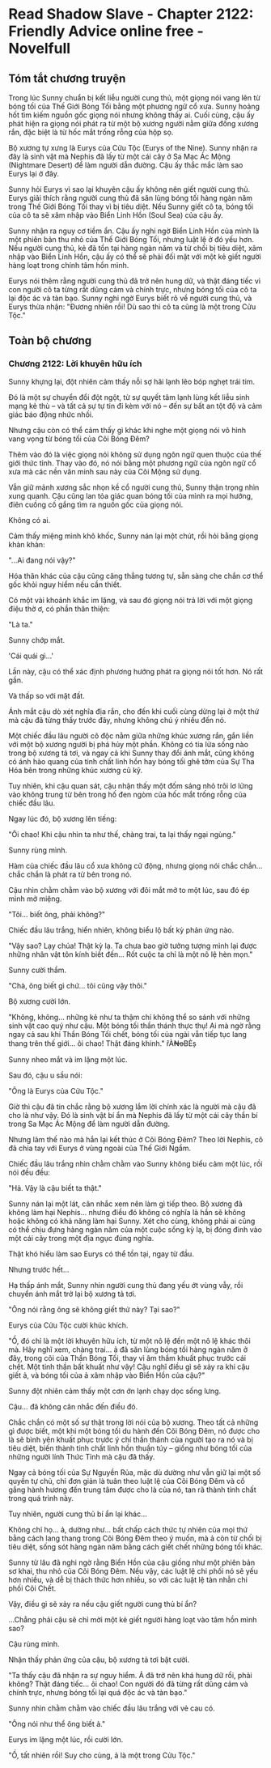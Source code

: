 # Read Shadow Slave - Chapter 2122: Friendly Advice online free - Novelfull

## Tóm tắt chương truyện

Trong lúc Sunny chuẩn bị kết liễu người cung thủ, một giọng nói vang lên từ bóng tối của Thế Giới Bóng Tối bằng một phương ngữ cổ xưa. Sunny hoảng hốt tìm kiếm nguồn gốc giọng nói nhưng không thấy ai. Cuối cùng, cậu ấy phát hiện ra giọng nói phát ra từ một bộ xương người nằm giữa đống xương rắn, đặc biệt là từ hốc mắt trống rỗng của hộp sọ.

Bộ xương tự xưng là Eurys của Cửu Tộc (Eurys of the Nine). Sunny nhận ra đây là sinh vật mà Nephis đã lấy từ một cái cây ở Sa Mạc Ác Mộng (Nightmare Desert) để làm người dẫn đường. Cậu ấy thắc mắc làm sao Eurys lại ở đây.

Sunny hỏi Eurys vì sao lại khuyên cậu ấy không nên giết người cung thủ. Eurys giải thích rằng người cung thủ đã săn lùng bóng tối hàng ngàn năm trong Thế Giới Bóng Tối thay vì bị tiêu diệt. Nếu Sunny giết cô ta, bóng tối của cô ta sẽ xâm nhập vào Biển Linh Hồn (Soul Sea) của cậu ấy.

Sunny nhận ra nguy cơ tiềm ẩn. Cậu ấy nghi ngờ Biển Linh Hồn của mình là một phiên bản thu nhỏ của Thế Giới Bóng Tối, nhưng luật lệ ở đó yếu hơn. Nếu người cung thủ, kẻ đã tồn tại hàng ngàn năm và từ chối bị tiêu diệt, xâm nhập vào Biển Linh Hồn, cậu ấy có thể sẽ phải đối mặt với một kẻ giết người hàng loạt trong chính tâm hồn mình.

Eurys nói thêm rằng người cung thủ đã trở nên hung dữ, và thật đáng tiếc vì con người cô ta từng rất dũng cảm và chính trực, nhưng bóng tối của cô ta lại độc ác và tàn bạo. Sunny nghi ngờ Eurys biết rõ về người cung thủ, và Eurys thừa nhận: "Đương nhiên rồi! Dù sao thì cô ta cũng là một trong Cửu Tộc."

## Toàn bộ chương

### Chương 2122: Lời khuyên hữu ích

Sunny khựng lại, đột nhiên cảm thấy nỗi sợ hãi lạnh lẽo bóp nghẹt trái tim.

Đó là một sự chuyển đổi đột ngột, từ sự quyết tâm lạnh lùng kết liễu sinh mạng kẻ thù – và tất cả sự tự tin đi kèm với nó – đến sự bất an tột độ và cảm giác báo động nhức nhối.

Nhưng cậu còn có thể cảm thấy gì khác khi nghe một giọng nói vô hình vang vọng từ bóng tối của Cõi Bóng Đêm?

Thêm vào đó là việc giọng nói không sử dụng ngôn ngữ quen thuộc của thế giới thức tỉnh. Thay vào đó, nó nói bằng một phương ngữ của ngôn ngữ cổ xưa mà các nền văn minh sau này của Cõi Mộng sử dụng.

Vẫn giữ mảnh xương sắc nhọn kề cổ người cung thủ, Sunny thận trọng nhìn xung quanh. Cậu cũng lan tỏa giác quan bóng tối của mình ra mọi hướng, điên cuồng cố gắng tìm ra nguồn gốc của giọng nói.

Không có ai.

Cảm thấy miệng mình khô khốc, Sunny nán lại một chút, rồi hỏi bằng giọng khàn khàn:

"...Ai đang nói vậy?"

Hóa thân khác của cậu cũng căng thẳng tương tự, sẵn sàng che chắn cơ thể gốc khỏi nguy hiểm nếu cần thiết.

Có một vài khoảnh khắc im lặng, và sau đó giọng nói trả lời với một giọng điệu thờ ơ, có phần thân thiện:

"Là ta."

Sunny chớp mắt.

'Cái quái gì…'

Lần này, cậu có thể xác định phương hướng phát ra giọng nói tốt hơn. Nó rất gần.

Và thấp so với mặt đất.

Ánh mắt cậu dò xét nghĩa địa rắn, cho đến khi cuối cùng dừng lại ở một thứ mà cậu đã từng thấy trước đây, nhưng không chú ý nhiều đến nó.

Một chiếc đầu lâu người cô độc nằm giữa những khúc xương rắn, gắn liền với một bộ xương người bị phá hủy một phần. Không có tia lửa sống nào trong bộ xương tả tơi, và ngay cả khi Sunny thay đổi ánh mắt, cũng không có ánh hào quang của tinh chất linh hồn hay bóng tối ghê tởm của Sự Tha Hóa bên trong những khúc xương cũ kỹ.

Tuy nhiên, khi cậu quan sát, cậu nhận thấy một đốm sáng nhỏ trôi lơ lửng vào không trung từ bên trong hố đen ngòm của hốc mắt trống rỗng của chiếc đầu lâu.

Ngay lúc đó, bộ xương lên tiếng:

"Ôi chao! Khi cậu nhìn ta như thế, chàng trai, ta lại thấy ngại ngùng."

Sunny rùng mình.

Hàm của chiếc đầu lâu cổ xưa không cử động, nhưng giọng nói chắc chắn… chắc chắn là phát ra từ bên trong nó.

Cậu nhìn chằm chằm vào bộ xương với đôi mắt mở to một lúc, sau đó ép mình mở miệng.

"Tôi... biết ông, phải không?"

Chiếc đầu lâu trắng, hiển nhiên, không biểu lộ bất kỳ phản ứng nào.

"Vậy sao? Lạy chúa! Thật kỳ lạ. Ta chưa bao giờ tưởng tượng mình lại được những nhân vật tôn kính biết đến… Rốt cuộc ta chỉ là một nô lệ hèn mọn."

Sunny cười thầm.

"Chà, ông biết gì chứ… tôi cũng vậy thôi."

Bộ xương cười lớn.

"Không, không… những kẻ như ta thậm chí không thể so sánh với những sinh vật cao quý như cậu. Một bóng tối thần thánh thực thụ! Ai mà ngờ rằng ngay cả sau khi Thần Bóng Tối chết, bóng tối của ngài vẫn tiếp tục lang thang trên thế giới… ôi chao! Thật đáng khinh." ȓÀ₦ꝋВÈș

Sunny nheo mắt và im lặng một lúc.

Sau đó, cậu u sầu nói:

"Ông là Eurys của Cửu Tộc."

Giờ thì cậu đã tin chắc rằng bộ xương lắm lời chính xác là người mà cậu đã cho là như vậy. Đó là sinh vật bí ẩn mà Nephis đã lấy từ một cái cây thần bí trong Sa Mạc Ác Mộng để làm người dẫn đường.

Nhưng làm thế nào mà hắn lại kết thúc ở Cõi Bóng Đêm? Theo lời Nephis, cô đã chia tay với Eurys ở vùng ngoài của Thế Giới Ngầm.

Chiếc đầu lâu trắng nhìn chằm chằm vào Sunny không biểu cảm một lúc, rồi nói đều đều:

"Hả. Vậy là cậu biết ta thật."

Sunny nán lại một lát, cân nhắc xem nên làm gì tiếp theo. Bộ xương đã không làm hại Nephis… nhưng điều đó không có nghĩa là hắn sẽ không hoặc không có khả năng làm hại Sunny. Xét cho cùng, không phải ai cũng có thể chịu đựng hàng ngàn năm của một cuộc sống kỳ lạ, bị đóng đinh vào một cái cây trong một địa ngục đúng nghĩa.

Thật khó hiểu làm sao Eurys có thể tồn tại, ngay từ đầu.

Nhưng trước hết…

Hạ thấp ánh mắt, Sunny nhìn người cung thủ đang yếu ớt vùng vẫy, rồi chuyển ánh mắt trở lại bộ xương tả tơi.

"Ông nói rằng ông sẽ không giết thứ này? Tại sao?"

Eurys của Cửu Tộc cười khúc khích.

"Ồ, đó chỉ là một lời khuyên hữu ích, từ một nô lệ đến một nô lệ khác thôi mà. Hãy nghĩ xem, chàng trai… ả đã săn lùng bóng tối hàng ngàn năm ở đây, trong cõi của Thần Bóng Tối, thay vì âm thầm khuất phục trước cái chết. Một tinh thần bất khuất như vậy! Cậu nghĩ điều gì sẽ xảy ra khi cậu giết ả, và bóng tối của ả xâm nhập vào Biển Hồn của cậu?"

Sunny đột nhiên cảm thấy một cơn ớn lạnh chạy dọc sống lưng.

Cậu… đã không cân nhắc đến điều đó.

Chắc chắn có một số sự thật trong lời nói của bộ xương. Theo tất cả những gì được biết, một khi một bóng tối du hành đến Cõi Bóng Đêm, nó được cho là sẽ bình yên khuất phục trước ý chí thần thánh của người tạo ra nó và bị tiêu diệt, biến thành tinh chất linh hồn thuần túy – giống như bóng tối của những người lính Thức Tỉnh mà cậu đã thấy.

Ngay cả bóng tối của Sự Nguyền Rủa, mặc dù dường như vẫn giữ lại một số quyền tự chủ, chỉ đơn giản là tuân theo luật lệ của Cõi Bóng Đêm và cố gắng hành hương đến trung tâm được cho là của nó, tan rã thành tinh chất trong quá trình này.

Tuy nhiên, người cung thủ bí ẩn lại khác…

Không chỉ họ… ả, dường như… bất chấp cách thức tự nhiên của mọi thứ bằng cách lang thang trong Cõi Bóng Đêm theo ý muốn, mà ả còn từ chối bị tiêu diệt, sống sót hàng ngàn năm bằng cách giết chết những bóng tối khác.

Sunny từ lâu đã nghi ngờ rằng Biển Hồn của cậu giống như một phiên bản sơ khai, thu nhỏ của Cõi Bóng Đêm. Nếu vậy, các luật lệ chi phối nó sẽ yếu hơn nhiều, và dễ bị thách thức hơn nhiều, so với các luật lệ tàn nhẫn chi phối Cõi Chết.

Vậy, điều gì sẽ xảy ra nếu cậu giết người cung thủ bí ẩn?

…Chẳng phải cậu sẽ chỉ mời một kẻ giết người hàng loạt vào tâm hồn mình sao?

Cậu rùng mình.

Nhận thấy phản ứng của cậu, bộ xương tả tơi bật cười.

"Ta thấy cậu đã nhận ra sự nguy hiểm. Ả đã trở nên khá hung dữ rồi, phải không? Thật đáng tiếc… ôi chao! Con người đó đã từng rất dũng cảm và chính trực, nhưng bóng tối lại quá độc ác và tàn bạo."

Sunny nhìn chằm chằm vào chiếc đầu lâu trắng với vẻ cau có.

"Ông nói như thể ông biết ả."

Eurys im lặng một lúc, rồi cười lớn.

"Ồ, tất nhiên rồi! Suy cho cùng, ả là một trong Cửu Tộc."